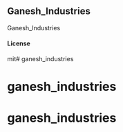 ## Ganesh_Industries

Ganesh_Industries

#### License

mit# ganesh_industries
# ganesh_industries
# ganesh_industries
